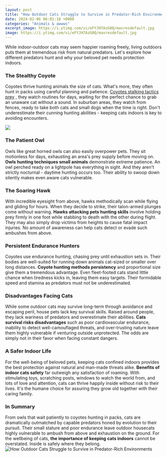 ```yaml
---
layout: post
title: "How Outdoor Cats Struggle to Survive in Predator-Rich Environments"
date: 2024-02-06 06:01:18 +0000
categories: "Animals & awwws"
excerpt_image: https://i.ytimg.com/vi/eFYJH7AzG0Q/maxresdefault.jpg
image: https://i.ytimg.com/vi/eFYJH7AzG0Q/maxresdefault.jpg
---
```


While indoor-outdoor cats may seem happier roaming freely, living outdoors puts them at tremendous risk from natural predators. Let's explore how different predators hunt and why your beloved pet needs protection indoors. 
### The Stealthy Coyote
Coyotes thrive hunting animals the size of cats. What's more, they often hunt in packs using careful planning and patience. [Coyotes stalking tactics prey](https://yt.io.vn/collection/achenbach) , they watch routines for days, waiting for the perfect chance to grab an unaware cat without a sound. In suburban areas, they watch from fences, ready to take both cats and small dogs when the time is right. Don't underestimate their cunning hunting abilities - keeping cats indoors is key to avoiding encounters.

![](https://www.worldatlas.com/r/w1200-q80/upload/1c/41/f8/shutterstock-19995112.jpg)
### The Patient Owl 
Owls like great horned owls can also easily overpower pets. They sit motionless for days, exhausting an area's prey supply before moving on. **Owls hunting techniques small animals** demonstrate extreme patience. An owl perched ready on a lightpole has everything in sight. And they aren't strictly nocturnal - daytime hunting occurs too. Their ability to swoop down silently makes even aware cats vulnerable. 
### The Soaring Hawk  
With incredible eyesight from above, hawks methodically scan while flying and gliding for hours. When they decide to strike, their talon-armed plunges come without warning. **Hawks attacking pets hunting skills** involve holding prey firmly in one foot while stabbing to death with the other during flight. They may also simply drop victims from heights to cause fatal impact injuries. No amount of awareness can help cats detect or evade such ambushes from above.
### Persistent Endurance Hunters
Coyotes use endurance hunting, chasing prey until exhaustion sets in. Their bodies are well-suited for running down animals cat-sized or smaller over long distances. **Coyote hunting methods persistency** and proportional size give them a tremendous advantage. Even fleet-footed cats stand little chance when tiredness kicks in, leaving them easy targets. Their formidable speed and stamina as predators must not be underestimated.
### Disadvantages Facing Cats
While some outdoor cats may survive long-term through avoidance and escaping peril, house pets lack key survival skills. Raised around people, they lack wariness of predators and overestimate their abilities. **Cats survival risks disadvantages** such as poor cardiovascular endurance, inability to detect well-camouflaged threats, and over-trusting nature leave them highly vulnerable if venturing outside unprotected. The odds are simply not in their favor when facing constant dangers.
### A Safer Indoor Life 
For the well-being of beloved pets, keeping cats confined indoors provides the best protection against natural and man-made threats alike. **Benefits of indoor cats safety** far outweigh any satisfaction of roaming. With stimulating toys, scratching posts, windows to watch the world from, and lots of love and attention, cats can thrive happily inside without risk to their lives. It's the humane choice for assuring they grow old together with their caring family.
### In Summary
From owls that wait patiently to coyotes hunting in packs, cats are dramatically outmatched by capable predators honed by evolution to their pursuit. Their small stature and poor endurance leave outdoor housecats highly vulnerable to ambush from above and exhaustion on the ground. For the wellbeing of cats, **the importance of keeping cats indoors** cannot be overstated. Inside is safely where they belong.
![How Outdoor Cats Struggle to Survive in Predator-Rich Environments](https://i.ytimg.com/vi/eFYJH7AzG0Q/maxresdefault.jpg)